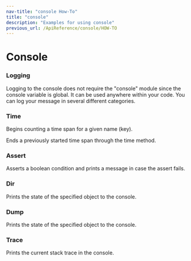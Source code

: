 ```yaml
---
nav-title: "console How-To"
title: "console"
description: "Examples for using console"
previous_url: /ApiReference/console/HOW-TO
---
```

# Console
### Logging
Logging to the console does not require the "console" module since the console variable is global. It can be used anywhere within your code.
You can log your message in several different categories.
<snippet id='console-log'/>

### Time
Begins counting a time span for a given name (key).
<snippet id='console-time'/>

Ends a previously started time span through the time method.
<snippet id='console-timeend'/>

### Assert
Asserts a boolean condition and prints a message in case the assert fails.
<snippet id='console-assert'/>

### Dir
Prints the state of the specified object to the console.
<snippet id='console-dir'/>

### Dump
Prints the state of the specified object to the console.
<snippet id='console-dump'/>

### Trace
Prints the current stack trace in the console.
<snippet id='console-trace'/>
